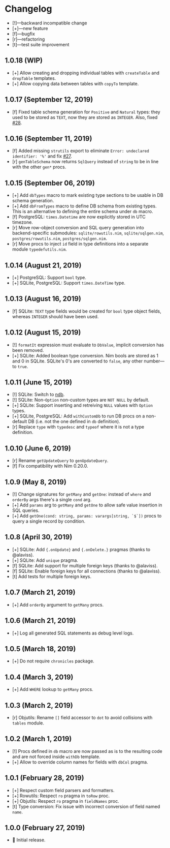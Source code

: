# Changelog

-   [!]—backward incompatible change
-   [+]—new feature
-   [f]—bugfix
-   [r]—refactoring
-   [t]—test suite improvement

## 1.0.18 (WIP)

-   [+] Allow creating and dropping individual tables with `createTable` and `dropTable` templates.
-   [+] Allow copying data between tables with ``copyTo`` template.


## 1.0.17 (September 12, 2019)

-   [f] Fixed table schema generation for `Positive` and `Natural` types: they used to be stored as `TEXT`, now they are stored as `INTEGER`. Also, fixed [#28](https://github.com/moigagoo/norm/issues/28).


## 1.0.16 (September 11, 2019)

-   [f] Added missing `strutils` export to eliminate `Error: undeclared identifier: '%'` and fix [#27](https://github.com/moigagoo/norm/issues/27).
-   [r] `genTableSchema` now returns `SqlQuery` instead of `string` to be in line with the other `gen*` procs.


## 1.0.15 (September 06, 2019)

-   [+] Add `dbTypes` macro to mark existing type sections to be usable in DB schema generation.
-   [+] Add `dbFromTypes` macro to define DB schema from existing types. This is an alternative to defining the entire schema under `db` macro.
-   [f] PostgreSQL: `times.Datetime` are now explicitly stored in UTC timezone.
-   [r] Move row-object conversion and SQL query generation into backend-specific submodules: `sqlite/rowutils.nim`, `sqlite/sqlgen.nim`, `postgres/rowutils.nim`, `postgres/sqlgen.nim`.
-   [r] Move procs to inject `id` field in type definitions into a separate module `typedefutils.nim`.


## 1.0.14 (August 21, 2019)

-   [+] PostgreSQL: Support `bool` type.
-   [+] SQLite, PostgreSQL: Support `times.DateTime` type.


## 1.0.13 (August 16, 2019)

-   [f] SQLite: `TEXT` type fields would be created for `bool` type object fields, whereas `INTEGER` should have been used.


## 1.0.12 (August 15, 2019)

-   [!] `formatIt` expression must evaluate to `DbValue`, implicit conversion has been removed.
-   [+] SQLite: Added boolean type conversion. Nim bools are stored as 1 and 0 in SQLite. SQLite's 0's are converted to `false`, any other number—to `true`.


## 1.0.11 (June 15, 2019)

-   [!] SQLite: Switch to [ndb](https://github.com/xzfc/ndb.nim).
-   [!] SQLite: Non-`Option` non-custom types are `NOT NULL` by default.
-   [+] SQLite: Support inserting and retreiving `NULL` values with `Option` types.
-   [+] SQLite, PostgreSQL: Add `withCustomDb` to run DB procs on a non-default DB (i.e. not the one defined in `db` definition).
-   [r] Replace `type` with `typedesc` and `typeof` where it is not a type definition.


## 1.0.10 (June 6, 2019)

-   [r] Rename `getUpdateQuery` to `genUpdateQuery`.
-   [f] Fix compatibility with Nim 0.20.0.


## 1.0.9 (May 8, 2019)

-   [!] Change signatures for `getMany` and `getOne`: instead of `where` and `orderBy` args there's a single `cond` arg.
-   [+] Add `params` arg to `getMany` and `getOne` to allow safe value insertion in SQL queries.
-   [+] Add ```getOne(cond: string, params: varargs[string, `$`])``` procs to query a single record by condition.


## 1.0.8 (April 30, 2019)

-   [+] SQLite: Add `{.onUpdate}` and `{.onDelete.}` pragmas (thanks to @alaviss).
-   [+] SQLite: Add `unique` pragma.
-   [f] SQLite: Add support for multiple foreign keys (thanks to @alaviss).
-   [f] SQLite: Enable foreign keys for all connections (thanks to @alaviss).
-   [t] Add tests for multiple foreign keys.


## 1.0.7 (March 21, 2019)

-   [+] Add ``orderBy`` argument to ``getMany`` procs.


## 1.0.6 (March 21, 2019)

-   [+] Log all generated SQL statements as debug level logs.


## 1.0.5 (March 18, 2019)

-   [+] Do not require ``chronicles`` package.


## 1.0.4 (March 3, 2019)

-   [+] Add ``WHERE`` lookup to ``getMany`` procs.


## 1.0.3 (March 2, 2019)

-   [r] Objutils: Rename ``[]`` field accessor to ``dot`` to avoid collisions with ``tables`` module.


## 1.0.2 (March 1, 2019)

-   [!] Procs defined in ``db`` macro are now passed as is to the resulting code and are not forced inside ``withDb`` template.
-   [+] Allow to override column names for fields with ``dbCol`` pragma.


## 1.0.1 (February 28, 2019)

-   [+] Respect custom field parsers and formatters.
-   [+] Rowutils: Respect ``ro`` pragma in ``toRow`` proc.
-   [+] Objutils: Respect ``ro`` pragma in ``fieldNames`` proc.
-   [t] Type conversion: Fix issue with incorrect conversion of field named ``name``.


## 1.0.0 (February 27, 2019)

-   🎉 Initial release.
